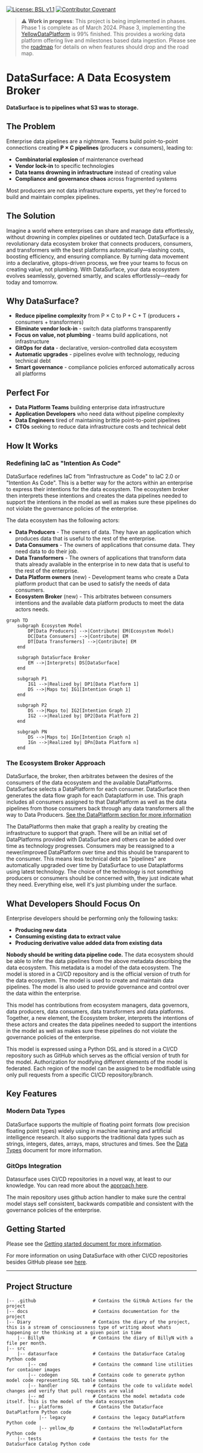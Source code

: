[![License: BSL v1.1](https://img.shields.io/badge/License-BSL%20v1.1-blue.svg)](https://mariadb.com/bsl11/) [![Contributor Covenant](https://img.shields.io/badge/Contributor%20Covenant-2.1-4baaaa.svg)](CODE-OF-CONDUCT.md)

> :warning: **Work in progress**: This project is being implemented in phases. Phase 1 is complete as of March 2024. Phase 3, implementing the [YellowDataPlatform](docs/yellow_dp/README.md) is 99% finished. This provides a working data platform offering live and milestones based data ingestion. Please see the [roadmap](ROADMAP.md) for details on when features should drop and the road map.

# DataSurface: A Data Ecosystem Broker

**DataSurface is to pipelines what S3 was to storage.**

## The Problem

Enterprise data pipelines are a nightmare. Teams build point-to-point connections creating **P × C pipelines** (producers × consumers), leading to:

- **Combinatorial explosion** of maintenance overhead
- **Vendor lock-in** to specific technologies  
- **Data teams drowning in infrastructure** instead of creating value
- **Compliance and governance chaos** across fragmented systems

Most producers are not data infrastructure experts, yet they're forced to build and maintain complex pipelines.

## The Solution

Imagine a world where enterprises can share and manage data effortlessly, without drowning in complex pipelines or outdated tech. DataSurface is a revolutionary data ecosystem broker that connects producers, consumers, and transformers with the best platforms automatically—slashing costs, boosting efficiency, and ensuring compliance. By turning data movement into a declarative, gitops-driven process, we free your teams to focus on creating value, not plumbing. With DataSurface, your data ecosystem evolves seamlessly, governed smartly, and scales effortlessly—ready for today and tomorrow.

## Why DataSurface?

- **Reduce pipeline complexity** from P × C to P + C + T (producers + consumers + transformers)
- **Eliminate vendor lock-in** - switch data platforms transparently
- **Focus on value, not plumbing** - teams build applications, not infrastructure  
- **GitOps for data** - declarative, version-controlled data ecosystem
- **Automatic upgrades** - pipelines evolve with technology, reducing technical debt
- **Smart governance** - compliance policies enforced automatically across all platforms

## Perfect For

- **Data Platform Teams** building enterprise data infrastructure
- **Application Developers** who need data without pipeline complexity
- **Data Engineers** tired of maintaining brittle point-to-point pipelines
- **CTOs** seeking to reduce data infrastructure costs and technical debt

## How It Works

### Redefining IaC as "Intention As Code"

DataSurface redefines IaC from "Infrastructure as Code" to IaC 2.0 or "Intention As Code". This is a better way for the actors within an enterprise to express their intentions for the data ecosystem. The ecosystem broker then interprets these intentions and creates the data pipelines needed to support the intentions in the model as well as makes sure these pipelines do not violate the governance policies of the enterprise.

The data ecosystem has the following actors:

* **Data Producers** - The owners of data. They have an application which produces data that is useful to the rest of the enterprise.
* **Data Consumers** - The owners of applications that consume data. They need data to do their job.
* **Data Transformers** - The owners of applications that transform data thats already available in the enterprise in to new data that is useful to the rest of the enterprise.
* **Data Platform owners** (new) - Development teams who create a Data platform product that can be used to satisfy the needs of data consumers.
* **Ecosystem Broker** (new) - This arbitrates between consumers intentions and the available data platform products to meet the data actors needs.

```mermaid
graph TD
    subgraph Ecosystem Model
        DP[Data Producers] -->|Contribute| EM(Ecosystem Model)
        DC[Data Consumers] -->|Contribute| EM
        DT[Data Transformers] -->|Contribute| EM
    end

    subgraph DataSurface Broker
        EM -->|Interprets| DS[DataSurface]
    end

    subgraph P1
        IG1 -->|Realized by| DP1[Data Platform 1]
        DS -->|Maps to| IG1[Intention Graph 1]
    end

    subgraph P2
        DS -->|Maps to| IG2[Intention Graph 2]
        IG2 -->|Realized by| DP2[Data Platform 2]
    end

    subgraph PN
        DS -->|Maps to| IGn[Intention Graph n]
        IGn -->|Realized by| DPn[Data Platform n]
    end

```

### The Ecosystem Broker Approach

DataSurface, the broker, then arbitrates between the desires of the consumers of the data ecosystem and the available DataPlatforms. DataSurface selects a DataPlatform for each consumer. DataSurface then generates the data flow graph for each Dataplatform in use. This graph includes all consumers assigned to that DataPlatform as well as the data pipelines from those consumers back through any data transformers all the way to Data Producers. [See the DataPlatform section for more information](docs/DataPlatform.md)

The DataPlatforms then make that graph a reality by creating the infrastructure to support that graph. There will be an initial set of DataPlatforms provided with DataSurface and others can be added over time as technology progresses. Consumers may be reassigned to a newer/improved DataPlatform over time and this should be transparent to the consumer. This means less technical debt as "pipelines" are automatically upgraded over time by DataSurface to use Dataplatforms using latest technology. The choice of the technology is not something producers or consumers should be concerned with, they just indicate what they need. Everything else, well it's just plumbing under the surface.

## What Developers Should Focus On

Enterprise developers should be performing only the following tasks:

* **Producing new data**
* **Consuming existing data to extract value**
* **Producing derivative value added data from existing data**

**Nobody should be writing data pipeline code.** The data ecosystem should be able to infer the data pipelines from the above metadata describing the data ecosystem. This metadata is a model of the data ecosystem. The model is stored in a CI/CD repository and is the official version of truth for the data ecosystem. The model is used to create and maintain data pipelines. The model is also used to provide governance and control over the data within the enterprise.

This model has contributions from ecosystem managers, data governors, data producers, data consumers, data transformers and data platforms. Together, a new element, the Ecosystem broker, interprets the intentions of these actors and creates the data pipelines needed to support the intentions in the model as well as makes sure these pipelines do not violate the governance policies of the enterprise.

This model is expressed using a Python DSL and is stored in a CI/CD repository such as GitHub which serves as the official version of truth for the model. Authorization for modifying different elements of the model is federated. Each region of the model can be assigned to be modifiable using only pull requests from a specific CI/CD repository/branch.

## Key Features

### Modern Data Types
DataSurface supports the multiple of floating point formats (low precision floating point types) widely using in machine learning and artificial intelligence research. It also supports the traditional data types such as strings, integers, dates, arrays, maps, structures and times. See the [Data Types](docs/DataTypes.md) document for more information.

### GitOps Integration
Datasurface uses CI/CD repositories in a novel way, at least to our knowledge. You can read more about the [approach here](docs/HowGitHubIsUsed.md).

The main repository uses github action handler to make sure the central model stays self consistent, backwards compatible and consistent with the governance policies of the enterprise.

## Getting Started

Please see the [Getting started document for more information](docs/GettingStarted.md).

For more information on using DataSurface with other CI/CD repositories besides GitHub please see [here](docs/HowToReplaceGithubAsTheRepository.md).

---

## Project Structure

``` text
|-- .github                     # Contains the GitHub Actions for the project
|-- docs                        # Contains documentation for the project
|-- Diary                       # Contains the diary of the project, this is a stream of consciousness type of writing about whats happening or the thinking at a given point in time
    |-- BillyN                  # Contains the diary of BillyN with a file per month.
|-- src
    |-- datasurface             # Contains the DataSurface Catalog Python code
        |-- cmd                 # Contains the command line utilities for container images   
        |-- codegen             # Contains code to generate python model code representing SQL table schemas
        |-- handler             # Contains the code to validate model changes and verify that pull requests are valid
        |-- md                  # Contains the model metadata code itself. This is the model of the data ecosystem
        |-- platforms           # Contains the DataSurface DataPlatform Python code
            |-- legacy          # Contains the legacy DataPlatform Python code
            |-- yellow_dp       # Contains the YellowDataPlatform Python code
    |-- tests                   # Contains the tests for the DataSurface Catalog Python code
```

